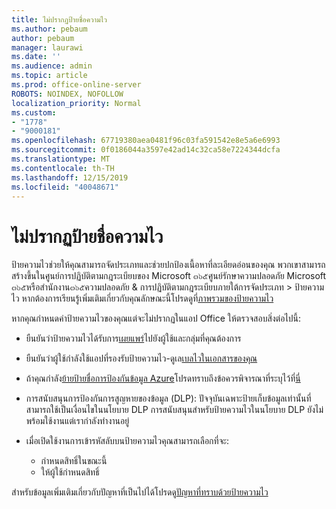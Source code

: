 ```yaml
---
title: ไม่ปรากฏป้ายชื่อความไว
ms.author: pebaum
author: pebaum
manager: laurawi
ms.date: ''
ms.audience: admin
ms.topic: article
ms.prod: office-online-server
ROBOTS: NOINDEX, NOFOLLOW
localization_priority: Normal
ms.custom:
- "1778"
- "9000181"
ms.openlocfilehash: 67719380aea0481f96c03fa591542e8e5a6e6993
ms.sourcegitcommit: 0f0186044a3597e42ad14c32ca58e7224344dcfa
ms.translationtype: MT
ms.contentlocale: th-TH
ms.lasthandoff: 12/15/2019
ms.locfileid: "40048671"
---
```

# <a name="sensitivity-labels-not-appearing"></a>ไม่ปรากฏป้ายชื่อความไว

ป้ายความไวช่วยให้คุณสามารถจัดประเภทและช่วยปกป้องเนื้อหาที่ละเอียดอ่อนของคุณ พวกเขาสามารถสร้างขึ้นในศูนย์การปฏิบัติตามกฎระเบียบของ Microsoft ๓๖๕ศูนย์รักษาความปลอดภัย Microsoft ๓๖๕หรือสำนักงาน๓๖๕ความปลอดภัย & การปฏิบัติตามกฎระเบียบภายใต้การจัดประเภท > ป้ายความไว หากต้องการเรียนรู้เพิ่มเติมเกี่ยวกับคุณลักษณะนี้โปรดดูที่[ภาพรวมของป้ายความไว](https://docs.microsoft.com/office365/securitycompliance/sensitivity-labels)

หากคุณกำหนดค่าป้ายความไวของคุณแต่จะไม่ปรากฏในแอป Office ให้ตรวจสอบสิ่งต่อไปนี้:

- ยืนยันว่าป้ายความไวได้รับการ[เผยแพร่](https://docs.microsoft.com/Office365/SecurityCompliance/sensitivity-labels#what-label-policies-can-do)ไปยังผู้ใช้และกลุ่มที่คุณต้องการ

- ยืนยันว่าผู้ใช้กำลังใช้แอปที่รองรับป้ายความไว-ดูเล[เบลไวในเอกสารของคุณ](https://support.office.com/article/apply-sensitivity-labels-to-your-documents-and-email-within-office-2f96e7cd-d5a4-403b-8bd7-4cc636bae0f9?ad=US&ui=en-US&rs=en-US#bkmk_whereavailable)

- ถ้าคุณกำลัง[ย้ายป้ายชื่อการป้องกันข้อมูล Azure](https://docs.microsoft.com/azure/information-protection/configure-policy-migrate-labels)โปรดทราบถึงข้อควรพิจารณาที่ระบุไว้ที่[นี่](https://docs.microsoft.com/azure/information-protection/configure-policy-migrate-labels#considerations-for-unified-labels)

- การสนับสนุนการป้องกันการสูญหายของข้อมูล (DLP): ปัจจุบันเฉพาะป้ายเก็บข้อมูลเท่านั้นที่สามารถใช้เป็นเงื่อนไขในนโยบาย DLP  การสนับสนุนสำหรับป้ายความไวในนโยบาย DLP ยังไม่พร้อมใช้งานแต่เรากำลังทำงานอยู่

- เมื่อเปิดใช้งานการเข้ารหัสลับบนป้ายความไวคุณสามารถเลือกที่จะ:
    - กำหนดสิทธิ์ในขณะนี้
    - ให้ผู้ใช้กำหนดสิทธิ์


สำหรับข้อมูลเพิ่มเติมเกี่ยวกับปัญหาที่เป็นไปได้โปรดดู[ปัญหาที่ทราบด้วยป้ายความไว](https://support.office.com/article/known-issues-with-sensitivity-labels-in-office-b169d687-2bbd-4e21-a440-7da1b2743edc)